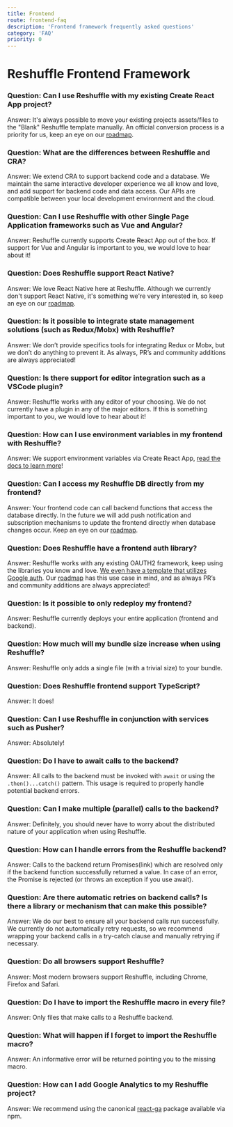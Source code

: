```yaml
---
title: Frontend
route: frontend-faq
description: 'Frontend framework frequently asked questions'
category: 'FAQ'
priority: 0
---
```


# Reshuffle Frontend Framework

### Question: Can I use Reshuffle with my existing Create React App project?

Answer: It's always possible to move your existing projects assets/files to the "Blank" Reshuffle template manually. An official conversion process is a priority for us, keep an eye on our [roadmap](https://trello.com/b/e4Hfp3cB/public-roadmap).

### Question: What are the differences between Reshuffle and CRA?

Answer: We extend CRA to support backend code and a database. We maintain the same interactive developer experience we all know and love, and add support for backend code and data access. Our APIs are compatible between your local development environment and the cloud.

### Question: Can I use Reshuffle with other Single Page Application frameworks such as Vue and Angular?

Answer: Reshuffle currently supports Create React App out of the box. If support for Vue and Angular is important to you, we would love to hear about it!

### Question: Does Reshuffle support React Native?

Answer: We love React Native here at Reshuffle. Although we currently don't support React Native, it's something we're very interested in, so keep an eye on our [roadmap](https://trello.com/b/e4Hfp3cB/public-roadmap).

### Question: Is it possible to integrate state management solutions (such as Redux/Mobx) with Reshuffle?

Answer: We don’t provide specifics tools for integrating Redux or Mobx, but we don’t do anything to prevent it. As always, PR’s and community additions are always appreciated!

### Question: Is there support for editor integration such as a VSCode plugin?

Answer: Reshuffle works with any editor of your choosing. We do not currently have a plugin in any of the major editors. If this is something important to you, we would love to hear about it!

### Question: How can I use environment variables in my frontend with Reshuffle?

Answer: We support environment variables via Create React App, [read the docs to learn more](https://create-react-app.dev/docs/adding-custom-environment-variables)!


### Question: Can I access my Reshuffle DB directly from my frontend?

Answer: Your frontend code can call backend functions that access the database directly. In the future we will add push notification and subscription mechanisms to update the frontend directly when database changes occur. Keep an eye on our [roadmap](https://trello.com/b/e4Hfp3cB/public-roadmap).

### Question: Does Reshuffle have a frontend auth library?

Answer: Reshuffle works with any existing OAUTH2 framework, keep using the libraries you know and love. [We even have a template that utilizes Google auth](https://github.com/reshufflehq/dev-docs). Our [roadmap](https://trello.com/b/e4Hfp3cB/public-roadmap) has this use case in mind, and as always PR’s and community additions are always appreciated!

### Question: Is it possible to only redeploy my frontend?

Answer: Reshuffle currently deploys your entire application (frontend and backend).

### Question: How much will my bundle size increase when using Reshuffle?

Answer: Reshuffle only adds a single file (with a trivial size) to your bundle.

### Question: Does Reshuffle frontend support TypeScript?

Answer: It does!

### Question: Can I use Reshuffle in conjunction with services such as Pusher?

Answer: Absolutely!

### Question: Do I have to await calls to the backend?

Answer: All calls to the backend must be invoked with `await` or using the `.then()...catch()` pattern. This usage is required to properly handle potential backend errors.

### Question: Can I make multiple (parallel) calls to the backend?

Answer: Definitely, you should never have to worry about the distributed nature of your application when using Reshuffle.

### Question: How can I handle errors from the Reshuffle backend?

Answer: Calls to the backend return Promises(link) which are resolved only if the backend function successfully returned a value. In case of an error, the Promise is rejected (or throws an exception if you use await).

### Question: Are there automatic retries on backend calls? Is there a library or mechanism that can make this possible?

Answer: We do our best to ensure all your backend calls run successfully. We currently do not automatically retry requests, so we recommend wrapping your backend calls in a try-catch clause and manually retrying if necessary.

### Question: Do all browsers support Reshuffle?

Answer: Most modern browsers support Reshuffle, including Chrome, Firefox and Safari.

### Question: Do I have to import the Reshuffle macro in every file?

Answer: Only files that make calls to a Reshuffle backend.

### Question: What will happen if I forget to import the Reshuffle macro?

Answer: An informative error will be returned pointing you to the missing macro.

### Question: How can I add Google Analytics to my Reshuffle project?

Answer: We recommend using the canonical [react-ga](https://github.com/react-ga/react-ga) package available via npm.